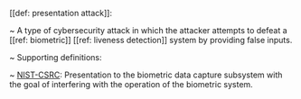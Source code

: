[[def: presentation attack]]:

~ A type of cybersecurity attack in which the attacker attempts to defeat a [[ref: biometric]] [[ref: liveness detection]] system by providing false inputs.

~ Supporting definitions:

~ [NIST-CSRC](https://csrc.nist.gov/glossary/term/presentation_attack): Presentation to the biometric data capture subsystem with the goal of interfering with the operation of the biometric system.

